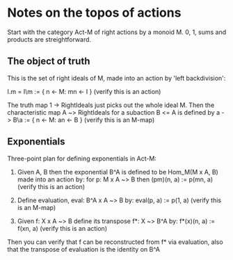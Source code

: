 # Notes on the topos of actions

Start with the category Act-M of right actions by a monoid M.
0, 1, sums and products are streightforward.

## The object of truth

This is the set of right ideals of M, made into an action by 'left backdivision':

  I.m = I\m := { n <- M: mn <- I }    (verify this is an action)

The truth map 1 -> RightIdeals just picks out the whole ideal M.
Then the characteristic map A ~> RightIdeals for a subaction B <= A is defined by
  a -> B\a := { n <- M: an <- B }     (verify this is an M-map)

## Exponentials

Three-point plan for defining exponentials in Act-M:

1. Given A, B then the exponential B^A is defined to be Hom_M(M x A, B) made into an action by:
  for p: M x A ~> B then (pm)(n, a) := p(mn, a)     (verify this is an action)

2. Define evaluation, eval: B^A x A ~> B by:
  eval(p, a) := p(1, a)                             (verify this is an M-map)

3. Given f: X x A ~> B define its transpose f*: X ~> B^A by:
  f*(x)(n, a) := f(xn, a)                           (verify this is an action)

Then you can verify that f can be reconstructed from f* via evaluation,
also that the transpose of evaluation is the identity on B^A
